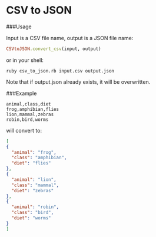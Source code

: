 CSV to JSON
===========

###Usage

Input is a CSV file name, output is a JSON file name:

````ruby
CSVtoJSON.convert_csv(input, output)
````

or in your shell:

````
ruby csv_to_json.rb input.csv output.json
````

Note that if output.json already exists, it will be overwritten.

###Example

````
animal,class,diet
frog,amphibian,flies
lion,mammal,zebras
robin,bird,worms
````

will convert to:

````json
[
{
  "animal": "frog",
  "class": "amphibian",
  "diet": "flies"
},
{
  "animal": "lion",
  "class": "mammal",
  "diet": "zebras"
},
{
  "animal": "robin",
  "class": "bird",
  "diet": "worms"
}
]
````